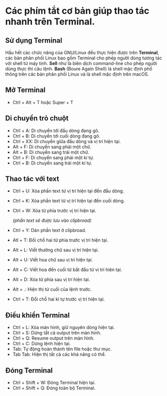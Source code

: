 # **Các phím tắt cơ bản giúp thao tác nhanh trên Terminal.**
## **Sử dụng Terminal**

Hầu hết các chức năng của GNU/Linux đều thực hiện được trên **Terminal**, các bản phân phối Linux bao gồm Terminal cho phép người dùng tương tác với shell từ máy tính. **Sell** như là biên dịch command-line cho phép người dùng thực thi câu lệnh. **Bash** (Boure Again Shell) là shell mặc định phổ thông trên các bản phân phối Linux và là shell mặc định trên macOS.

## **Mở Terminal**

* Ctrl + Alt + T hoặc Super + T

## **Di chuyển trỏ chuột**

* Ctrl + A: Di chuyển tới đầu dòng đang gõ.
* Ctrl + B: Di chuyển tới cuối dòng đang gõ.
* Ctrl + XX: Di chuyển giữa đầu dòng và vị trí hiện tại.
* Alt + F: Di chuyển sang phải một chữ.
* Alt + B: Di chuyển sang trái một chữ.
* Ctrl + F: Di chuyển sang phải một kí tự.
* Ctrl + B: Di chuyển sang trái một kí tự.

## **Thao tác với text**

* Ctrl + U: Xóa phần text từ vị trí hiện tại đến đầu dòng.
* Ctrl + K: Xóa phần text từ vị trí hiện tại đến cuối dòng. 
* Ctrl + W: Xóa từ phía trước vị trí hiện tại.

    *(phần text sẽ được lưu vào clipbroad)*
* Ctrl + Y: Dán phần text ở clipbroad.
* Atl + T: Đổi chỗ hai từ phía trước vị trí hiện tại.
* Alt + L: Viết thường chữ sau vị trí hiện tại.
* Alt + U: Viết hoa chữ sau vị trí hiện tại.
* Alt + C: Viết hoa đến cuối từ bắt đầu từ vị trí hiện tại.
* Alt + D: Xóa từ phía sau vị trí hiện tại.
* Alt + .: Hiện thị từ cuối của lệnh trước.
* Ctrl + T: Đổi chỗ hai kí tự trước vị trí hiện tại.

## **Điều khiển Terminal**

* Ctrl + L: Xóa màn hình, giữ nguyên dòng hiện tại.
* Ctrl + S: Dừng tất cả output trên màn hình.
* Ctrl + Q: Resume output trên màn hình.
* Ctrl + C: Dừng lệnh hiện tại.
* Tab: Tự động hoàn thành tên file hoặc thư mục.
* Tab Tab: Hiện thị tất cả các khả năng có thể.

## **Đóng Terminal**

* Ctrl + Shift + W: Đóng Terminal hiện tại.
* Ctrl + Shift + Q: Đóng toàn bộ Terminal.